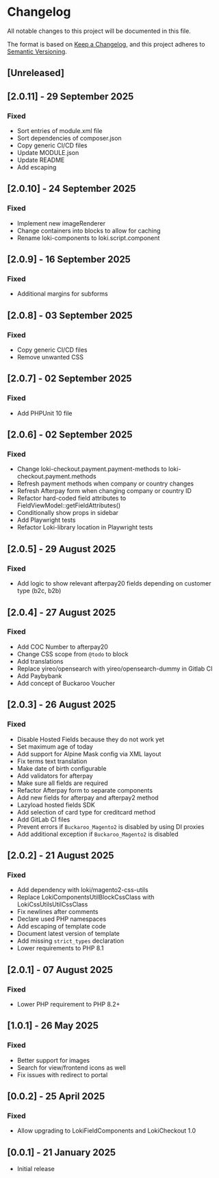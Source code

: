 # Changelog
All notable changes to this project will be documented in this file.

The format is based on [Keep a Changelog](https://keepachangelog.com/en/1.0.0/),
and this project adheres to [Semantic Versioning](https://semver.org/spec/v2.0.0.html).

## [Unreleased]

## [2.0.11] - 29 September 2025
### Fixed
- Sort entries of module.xml file
- Sort dependencies of composer.json
- Copy generic CI/CD files
- Update MODULE.json
- Update README
- Add escaping

## [2.0.10] - 24 September 2025
### Fixed
- Implement new imageRenderer
- Change containers into blocks to allow for caching
- Rename loki-components to loki.script.component

## [2.0.9] - 16 September 2025
### Fixed
- Additional margins for subforms

## [2.0.8] - 03 September 2025
### Fixed
- Copy generic CI/CD files
- Remove unwanted CSS

## [2.0.7] - 02 September 2025
### Fixed
- Add PHPUnit 10 file

## [2.0.6] - 02 September 2025
### Fixed
- Change loki-checkout.payment.payment-methods to loki-checkout.payment.methods
- Refresh payment methods when company or country changes
- Refresh Afterpay form when changing company or country ID
- Refactor hard-coded field attributes to FieldViewModel::getFieldAttributes()
- Conditionally show props in sidebar
- Add Playwright tests
- Refactor Loki-library location in Playwright tests

## [2.0.5] - 29 August 2025
### Fixed
- Add logic to show relevant afterpay20 fields depending on customer type (b2c, b2b)

## [2.0.4] - 27 August 2025
### Fixed
- Add COC Number to afterpay20
- Change CSS scope from `@todo` to block
- Add translations
- Replace yireo/opensearch with yireo/opensearch-dummy in Gitlab CI
- Add Paybybank
- Add concept of Buckaroo Voucher

## [2.0.3] - 26 August 2025
### Fixed
- Disable Hosted Fields because they do not work yet
- Set maximum age of today
- Add support for Alpine Mask config via XML layout
- Fix terms text translation
- Make date of birth configurable
- Add validators for afterpay
- Make sure all fields are required
- Refactor Afterpay form to separate components
- Add new fields for afterpay and afterpay2 method
- Lazyload hosted fields SDK
- Add selection of card type for creditcard method
- Add GitLab CI files
- Prevent errors if `Buckaroo_Magento2` is disabled by using DI proxies
- Add additional exception if `Buckaroo_Magento2` is disabled

## [2.0.2] - 21 August 2025
### Fixed
- Add dependency with loki/magento2-css-utils
- Replace LokiComponentsUtilBlockCssClass with LokiCssUtilsUtilCssClass
- Fix newlines after comments
- Declare used PHP namespaces
- Add escaping of template code
- Document latest version of template
- Add missing `strict_types` declaration
- Lower requirements to PHP 8.1

## [2.0.1] - 07 August 2025
### Fixed
- Lower PHP requirement to PHP 8.2+

## [1.0.1] - 26 May 2025
### Fixed
- Better support for images
- Search for view/frontend icons as well
- Fix issues with redirect to portal

## [0.0.2] - 25 April 2025
### Fixed
- Allow upgrading to LokiFieldComponents and LokiCheckout 1.0

## [0.0.1] - 21 January 2025
- Initial release
